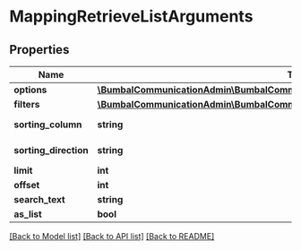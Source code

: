 # MappingRetrieveListArguments

## Properties
Name | Type | Description | Notes
------------ | ------------- | ------------- | -------------
**options** | [**\BumbalCommunicationAdmin\BumbalCommunicationAdmin\Model\MappingOptionsModel**](MappingOptionsModel.md) |  | [optional] 
**filters** | [**\BumbalCommunicationAdmin\BumbalCommunicationAdmin\Model\MappingFiltersModel**](MappingFiltersModel.md) |  | [optional] 
**sorting_column** | **string** | Sorting Column | [optional] 
**sorting_direction** | **string** | Sorting Direction | [optional] 
**limit** | **int** |  | [optional] 
**offset** | **int** |  | [optional] 
**search_text** | **string** |  | [optional] 
**as_list** | **bool** |  | [optional] 

[[Back to Model list]](../README.md#documentation-for-models) [[Back to API list]](../README.md#documentation-for-api-endpoints) [[Back to README]](../README.md)


